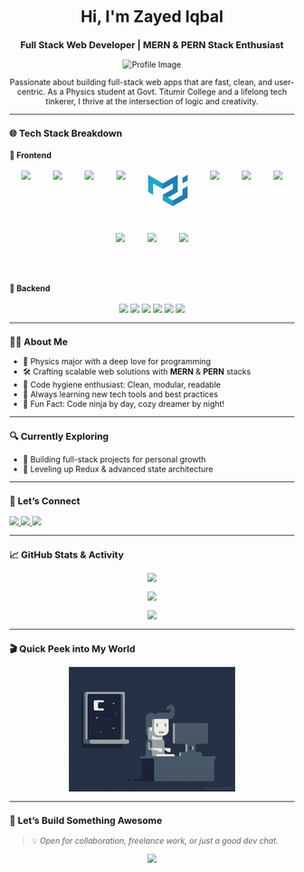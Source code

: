 <h1 align="center">Hi, I'm Zayed Iqbal</h1>
<h3 align="center">Full Stack Web Developer | MERN & PERN Stack Enthusiast</h3>

<p align="center">
  <img src="https://res.cloudinary.com/dhl04adhz/image/upload/v1748419392/github-banner_ipx07t.png" alt="Profile Image" height="250" />
</p>

<p align="center">
  Passionate about building full-stack web apps that are fast, clean, and user-centric. As a Physics student at Govt. Titumir College and a lifelong tech tinkerer, I thrive at the intersection of logic and creativity.
</p>

---

### 🌐 Tech Stack Breakdown

#### 🎨 Frontend
<div align="center" style="display: flex; flex-wrap: wrap; justify-content: center; gap: 40px" >
  <img src="https://skillicons.dev/icons?i=html" height="70" />
  <img src="https://skillicons.dev/icons?i=css" height="70" />
  <img src="https://skillicons.dev/icons?i=bootstrap" height="70" />
  <img src="https://skillicons.dev/icons?i=tailwind" height="70" />
  <img src="https://raw.githubusercontent.com/devicons/devicon/master/icons/materialui/materialui-original.svg" height="70" />
  <img src="https://ui.shadcn.com/favicon.ico" height="70" />
  <img src="https://skillicons.dev/icons?i=js" height="70" />
  <img src="https://skillicons.dev/icons?i=ts" height="70" />
  <img src="https://skillicons.dev/icons?i=react" height="70" />
  <img src="https://skillicons.dev/icons?i=nextjs" height="70" />
  <img src="https://skillicons.dev/icons?i=redux" height="70" />
</div>

#### 🧩 Backend
<div align="center" tyle="display: flex; flex-wrap: wrap; justify-content: center; gap: 40px" >
  <img src="https://skillicons.dev/icons?i=nodejs" height="70" />
  <img src="https://skillicons.dev/icons?i=express" height="70" />
  <img src="https://skillicons.dev/icons?i=mongodb" height="70" />
  <img src="https://skillicons.dev/icons?i=postgresql" height="70" />
  <img src="https://skillicons.dev/icons?i=prisma" height="70" />
  <img src="https://skillicons.dev/icons?i=docker" height="70" />
</div>

---

### 🙎‍♂️ About Me

- 📘 Physics major with a deep love for programming
- 🛠️ Crafting scalable web solutions with **MERN** & **PERN** stacks
- 🧼 Code hygiene enthusiast: Clean, modular, readable
- 🌱 Always learning new tech tools and best practices
- 🎒 Fun Fact: Code ninja by day, cozy dreamer by night!

---

### 🔍 Currently Exploring

- 📂 Building full-stack projects for personal growth
- 🧠 Leveling up Redux & advanced state architecture

---

### 🤝 Let’s Connect

<p align="left">
  <a href="https://www.linkedin.com/in/zayed-iqbal" target="_blank">
    <img src="https://skillicons.dev/icons?i=linkedin" height="40" />
  </a>
  <a href="https://instagram.com/zzayed0" target="_blank">
    <img src="https://skillicons.dev/icons?i=instagram" height="40" />
  </a>
  <a href="https://discordapp.com/users/zxayed" target="_blank">
    <img src="https://skillicons.dev/icons?i=discord" height="40" />
  </a>
</p>

---

### 📈 GitHub Stats & Activity

<p align="center">
  <img src="https://github-readme-stats.vercel.app/api?username=ZxAYED&show_icons=true&theme=radical" height="180" />
</p>

<p align="center">
  <img src="https://github-readme-streak-stats.herokuapp.com?user=ZxAYED&hide_border=true&theme=tokyonight_duo" height="180" />
</p>

<p align="center">
  <img src="https://github-profile-summary-cards.vercel.app/api/cards/profile-details?username=ZxAYED&theme=github_dark" />
</p>

---

### 🎬 Quick Peek into My World

<p align="center" style={ marginBottom:"16px"}>
  <img src="https://github.com/ZxAYED/zxayed/blob/main/coding.gif" height="220" />
</p>

---

### 📢 Let’s Build Something Awesome

> 💡 *Open for collaboration, freelance work, or just a good dev chat.*

<p align="center" >
  <img src="https://readme-typing-svg.demolab.com?font=Fira+Code&size=22&pause=1000&color=F97316&center=true&vCenter=true&multiline=true&width=435&lines=Let's+build+next-gen+web+apps+%F0%9F%94%A5;I'm+Zayed%2C+a+Full+Stack+Dev+you+can+count+on."/>
</p>
